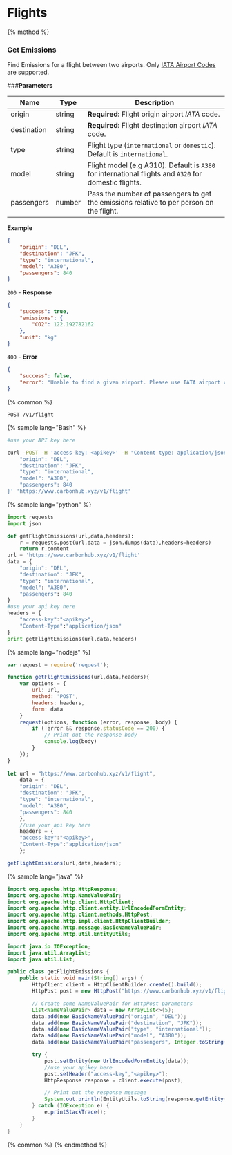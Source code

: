 # Flights

{% method %}
### Get Emissions
Find Emissions for a flight between two airports.
Only [IATA Airport Codes](https://en.wikipedia.org/wiki/IATA_airport_code) are supported.

###**Parameters**

| Name        | Type           | Description  |
| ------------- |-------------| -----|
| origin | string |**Required:** Flight origin airport _IATA_ code. |
| destination  | string |**Required:** Flight destination airport _IATA_ code. |
| type     | string | Flight type (`international` or `domestic`). Default is `international`. |
| model     | string | Flight model (e.g A310). Default is `A380` for international flights and `A320` for domestic flights. |
| passengers     | number | Pass the number of passengers to get the emissions relative to per person on the flight. |

**Example**
```JSON
{
	"origin": "DEL",
	"destination": "JFK",
	"type": "international",
	"model": "A380",
	"passengers": 840
}
```
`200` - **Response**
```JSON
{
	"success": true,
	"emissions": {
		"CO2": 122.192782162
	},
	"unit": "kg"
}
```
`400` - **Error** 
```JSON
{
	"success": false,
	"error": "Unable to find a given airport. Please use IATA airport code."
}
```
{% common %}
```
POST /v1/flight
```
{% sample lang="Bash" %}
```Bash
#use your API key here

curl -POST -H 'access-key: <apikey>' -H "Content-type: application/json" -d '{
    "origin": "DEL",
    "destination": "JFK",
    "type": "international",
    "model": "A380",
    "passengers": 840
}' 'https://www.carbonhub.xyz/v1/flight'
```
{% sample lang="python" %}
```Python
import requests
import json

def getFlightEmissions(url,data,headers):
	r = requests.post(url,data = json.dumps(data),headers=headers)
	return r.content
url = 'https://www.carbonhub.xyz/v1/flight'
data = {
    "origin": "DEL",
    "destination": "JFK",
    "type": "international",
    "model": "A380",
    "passengers": 840
}
#use your api key here
headers = {
	"access-key":"<apikey>",
	"Content-Type":"application/json"
}
print getFlightEmissions(url,data,headers)
```

{% sample lang="nodejs" %}
```javascript
var request = require('request');

function getFlightEmissions(url,data,headers){
    var options = {
        url: url,
        method: 'POST',
        headers: headers,
        form: data
    }
    request(options, function (error, response, body) {
        if (!error && response.statusCode == 200) {
            // Print out the response body
            console.log(body)
        }
    });
}
    
let url = "https://www.carbonhub.xyz/v1/flight",
    data = {
    "origin": "DEL",
    "destination": "JFK",
    "type": "international",
    "model": "A380",
    "passengers": 840
    },
    //use your api key here
    headers = {
    "access-key":"<apikey>",
    "Content-Type":"application/json"
    };

getFlightEmissions(url,data,headers); 
```
{% sample lang="java" %}
```Java
import org.apache.http.HttpResponse;
import org.apache.http.NameValuePair;
import org.apache.http.client.HttpClient;
import org.apache.http.client.entity.UrlEncodedFormEntity;
import org.apache.http.client.methods.HttpPost;
import org.apache.http.impl.client.HttpClientBuilder;
import org.apache.http.message.BasicNameValuePair;
import org.apache.http.util.EntityUtils;

import java.io.IOException;
import java.util.ArrayList;
import java.util.List;

public class getFlightEmissions {
    public static void main(String[] args) {
        HttpClient client = HttpClientBuilder.create().build();
        HttpPost post = new HttpPost("https://www.carbonhub.xyz/v1/flight");

        // Create some NameValuePair for HttpPost parameters
        List<NameValuePair> data = new ArrayList<>(5);  
        data.add(new BasicNameValuePair("origin", "DEL"));
        data.add(new BasicNameValuePair("destination", "JFK"));
        data.add(new BasicNameValuePair("type", "international"));
        data.add(new BasicNameValuePair("model", "A380"));
        data.add(new BasicNameValuePair("passengers", Integer.toString(840)));

        try {
            post.setEntity(new UrlEncodedFormEntity(data));
            //use your apikey here
            post.setHeader("access-key","<apikey>");
            HttpResponse response = client.execute(post);

            // Print out the response message
            System.out.println(EntityUtils.toString(response.getEntity()));
        } catch (IOException e) {
            e.printStackTrace();
        }
    }
}
```

{% common %}
{% endmethod %}